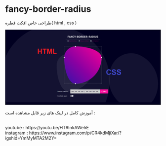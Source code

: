 # fancy-border-radius
طراحی خاص افکت قطره( html , css )

![](FANCY-BORDER-RADIUS.png)

آموزش کامل در لینک های زیر قابل مشاهده است :

<br />
youtube :
https://youtu.be/HT9InkAWe5E


<br />
instagram : 
https://www.instagram.com/p/CR4kdMjiXar/?igshid=YmMyMTA2M2Y=

